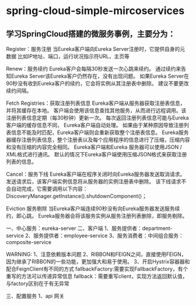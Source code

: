 # spring-cloud-simple-mircoservices

## 学习SpringCloud搭建的微服务事例，主要分为：

Register：服务注册 
    当Eureka客户端向Eureka Server注册时，它提供自身的元数据
        比如IP地址、端口，运行状况指示符URL，主页等

Renew：服务续约 
    Eureka客户会每隔30秒发送一次心跳来续约。 
        通过续约来告知Eureka Server该Eureka客户仍然存在，没有出现问题。
        如果Eureka Server在90秒没有收到Eureka客户的续约，它会将实例从其注册表中删除。 建议不要更改续约间隔。

Fetch Registries：获取注册列表信息 
    Eureka客户端从服务器获取注册表信息，并将其缓存在本地。
        客户端会使用该信息查找其他服务，从而进行远程调用。该注册列表信息定期（每30秒钟）更新一次。
        每次返回注册列表信息可能与Eureka客户端的缓存信息不同， Eureka客户端自动处理。
        如果由于某种原因导致注册列表信息不能及时匹配，Eureka客户端则会重新获取整个注册表信息。 
        Eureka服务器缓存注册列表信息，整个注册表以及每个应用程序的信息进行了压缩，压缩内容和没有压缩的内容完全相同。
        Eureka客户端和Eureka 服务器可以使用JSON / XML格式进行通讯。
        默认的情况下Eureka客户端使用压缩JSON格式来获取注册列表的信息。

Cancel：服务下线 
    Eureka客户端在程序关闭时向Eureka服务器发送取消请求。 
        发送请求后，该客户端实例信息将从服务器的实例注册表中删除。
        该下线请求不会自动完成，它需要调用以下内容： DiscoveryManager.getInstance().shutdownComponent()；

Eviction 服务剔除 
    当Eureka客户端连续90秒没有向Eureka服务器发送服务续约，即心跳。
    Eureka服务器会将该服务实例从服务注册列表删除，即服务剔除。


一、中心服务：eureka-server
二、客户端
   1、服务提供者：department-service
   2、服务提供者：employee-service
   3、服务消费者：中间组合服务：composite-service

WARNING: 
1、注意依赖版本问题
2、RIBBON和FEIGN之间，直接使用FEIGN，因为继承了RIBBON的一些功能，更加强大和易于使用。 
3、开启Hystrix容器器和配合FeignClient有不同的方式
    fallbackFactory:需要实现FallbackFactory，有个重写的方法可以传递异常信息
    fallback：需要重写client，实现方法返回默认值，与factory区别在于有无异常

三、配置服务
    1、api 网关
    



      
